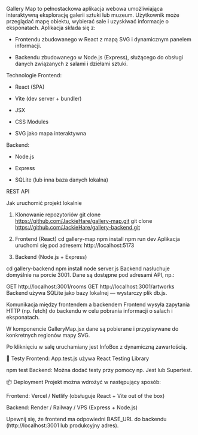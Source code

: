 Gallery Map to pełnostackowa aplikacja webowa umożliwiająca interaktywną eksplorację galerii sztuki lub muzeum. Użytkownik może przeglądać mapę obiektu, wybierać sale i uzyskiwać informacje o eksponatach. Aplikacja składa się z:

- Frontendu zbudowanego w React z mapą SVG i dynamicznym panelem informacji.

 - Backendu zbudowanego w Node.js (Express), służącego do obsługi danych związanych z salami i dziełami sztuki.

Technologie
Frontend:
 - React (SPA)

 - Vite (dev server + bundler)

 - JSX

 - CSS Modules

 - SVG jako mapa interaktywna

Backend:
 - Node.js

 - Express

 - SQLite (lub inna baza danych lokalna)

REST API

Jak uruchomić projekt lokalnie
1. Klonowanie repozytoriów
git clone https://github.com/JackieHare/gallery-map.git
git clone https://github.com/JackieHare/gallery-backend.git
2. Frontend (React)
cd gallery-map
npm install
npm run dev
Aplikacja uruchomi się pod adresem: http://localhost:5173

3. Backend (Node.js + Express)

cd gallery-backend
npm install
node server.js
Backend nasłuchuje domyślnie na porcie 3001. Dane są dostępne pod adresami API, np.:

GET http://localhost:3001/rooms
GET http://localhost:3001/artworks
Backend używa SQLite jako bazy lokalnej — wystarczy plik db.js.

Komunikacja między frontendem a backendem
Frontend wysyła zapytania HTTP (np. fetch) do backendu w celu pobrania informacji o salach i eksponatach.

W komponencie GalleryMap.jsx dane są pobierane i przypisywane do konkretnych regionów mapy SVG.

Po kliknięciu w salę uruchamiany jest InfoBox z dynamiczną zawartością.

🧪 Testy
Frontend:
App.test.js używa React Testing Library

npm test
Backend:
Można dodać testy przy pomocy np. Jest lub Supertest.

📦 Deployment
Projekt można wdrożyć w następujący sposób:

Frontend:
Vercel / Netlify (obsługuje React + Vite out of the box)

Backend:
Render / Railway / VPS (Express + Node.js)

Upewnij się, że frontend ma odpowiedni BASE_URL do backendu (http://localhost:3001 lub produkcyjny adres).

